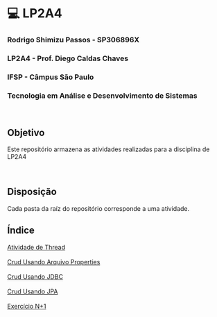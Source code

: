 # 💻 LP2A4 

<h3>Rodrigo Shimizu Passos - SP306896X</h3>
<h3>LP2A4 - Prof. Diego Caldas Chaves</h3>
<h3>IFSP - Câmpus São Paulo</h3>
<h3>Tecnologia em Análise e Desenvolvimento de Sistemas</h3>

<br>

## Objetivo
Este repositório armazena as atividades realizadas para a disciplina de LP2A4

<br>

## Disposição
Cada pasta da raíz do repositório corresponde a uma atividade.
<br>

## Índice
<a href="https://github.com/Rodrigo-Shimizu-Passos/LP2A4/blob/main/Atividade2.java">Atividade de Thread</a><br><br>
<a href="https://github.com/Rodrigo-Shimizu-Passos/LP2A4/tree/main/crud-mvc-properties">Crud Usando Arquivo Properties</a><br><br>
<a href="https://github.com/Rodrigo-Shimizu-Passos/LP2A4/tree/main/crud-jdbc/lp2a4_crud_properties-main">Crud Usando JDBC</a><br><br>
<a href="https://github.com/Rodrigo-Shimizu-Passos/LP2A4/tree/main/crud-jpa/lp2a4_crud_jpa">Crud Usando JPA</a><br><br>
<a href="https://github.com/Rodrigo-Shimizu-Passos/LP2A4/tree/main/RodrigoJPA-N%2B1">Exercício N+1</a><br><br>

